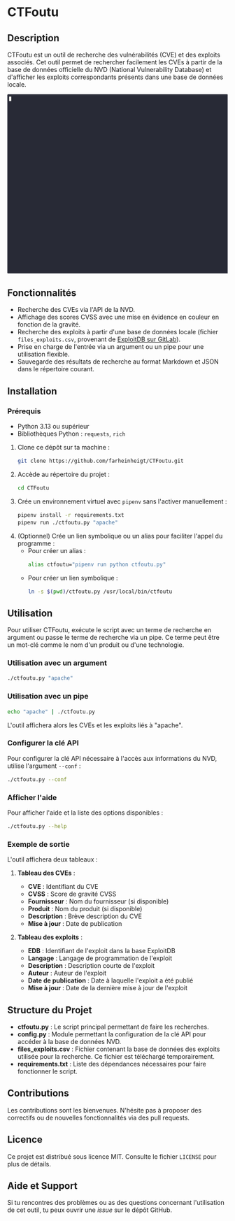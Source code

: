 # CTFoutu

## Description

CTFoutu est un outil de recherche des vulnérabilités (CVE) et des exploits associés. Cet outil permet de rechercher facilement les CVEs à partir de la base de données officielle du NVD (National Vulnerability Database) et d'afficher les exploits correspondants présents dans une base de données locale.

<img src="demo.gif" alt="Démo de CTFoutu" />

## Fonctionnalités

- Recherche des CVEs via l'API de la NVD.
- Affichage des scores CVSS avec une mise en évidence en couleur en fonction de la gravité.
- Recherche des exploits à partir d'une base de données locale (fichier `files_exploits.csv`, provenant de [ExploitDB sur GitLab](https://gitlab.com/exploit-database/exploitdb)).
- Prise en charge de l'entrée via un argument ou un pipe pour une utilisation flexible.
- Sauvegarde des résultats de recherche au format Markdown et JSON dans le répertoire courant.

## Installation

### Prérequis

- Python 3.13 ou supérieur
- Bibliothèques Python : `requests`, `rich`
  
1. Clone ce dépôt sur ta machine :
   ```bash
   git clone https://github.com/farheinheigt/CTFoutu.git
   ```
2. Accède au répertoire du projet :
   ```bash
   cd CTFoutu
   ```
3. Crée un environnement virtuel avec `pipenv` sans l'activer manuellement :
   ```bash
   pipenv install -r requirements.txt
   pipenv run ./ctfoutu.py "apache"
   ```
4. (Optionnel) Crée un lien symbolique ou un alias pour faciliter l'appel du programme :
   - Pour créer un alias :
     ```bash
     alias ctfoutu="pipenv run python ctfoutu.py"
     ```
   - Pour créer un lien symbolique :
     ```bash
     ln -s $(pwd)/ctfoutu.py /usr/local/bin/ctfoutu
     ```

## Utilisation

Pour utiliser CTFoutu, exécute le script avec un terme de recherche en argument ou passe le terme de recherche via un pipe. Ce terme peut être un mot-clé comme le nom d'un produit ou d'une technologie.

### Utilisation avec un argument

```bash
./ctfoutu.py "apache"
```

### Utilisation avec un pipe

```bash
echo "apache" | ./ctfoutu.py
```

L'outil affichera alors les CVEs et les exploits liés à "apache".

### Configurer la clé API

Pour configurer la clé API nécessaire à l'accès aux informations du NVD, utilise l'argument `--conf` :

```bash
./ctfoutu.py --conf
```

### Afficher l'aide

Pour afficher l'aide et la liste des options disponibles :

```bash
./ctfoutu.py --help
```

### Exemple de sortie

L'outil affichera deux tableaux :

1. **Tableau des CVEs** :

   - **CVE** : Identifiant du CVE
   - **CVSS** : Score de gravité CVSS
   - **Fournisseur** : Nom du fournisseur (si disponible)
   - **Produit** : Nom du produit (si disponible)
   - **Description** : Brève description du CVE
   - **Mise à jour** : Date de publication

2. **Tableau des exploits** :

   - **EDB** : Identifiant de l'exploit dans la base ExploitDB
   - **Langage** : Langage de programmation de l'exploit
   - **Description** : Description courte de l'exploit
   - **Auteur** : Auteur de l'exploit
   - **Date de publication** : Date à laquelle l'exploit a été publié
   - **Mise à jour** : Date de la dernière mise à jour de l'exploit

## Structure du Projet

- **ctfoutu.py** : Le script principal permettant de faire les recherches.
- **config.py** : Module permettant la configuration de la clé API pour accéder à la base de données NVD.
- **files\_exploits.csv** : Fichier contenant la base de données des exploits utilisée pour la recherche. Ce fichier est téléchargé temporairement.
- **requirements.txt** : Liste des dépendances nécessaires pour faire fonctionner le script.

## Contributions

Les contributions sont les bienvenues. N'hésite pas à proposer des correctifs ou de nouvelles fonctionnalités via des pull requests.

## Licence

Ce projet est distribué sous licence MIT. Consulte le fichier `LICENSE` pour plus de détails.

## Aide et Support

Si tu rencontres des problèmes ou as des questions concernant l'utilisation de cet outil, tu peux ouvrir une *issue* sur le dépôt GitHub.
